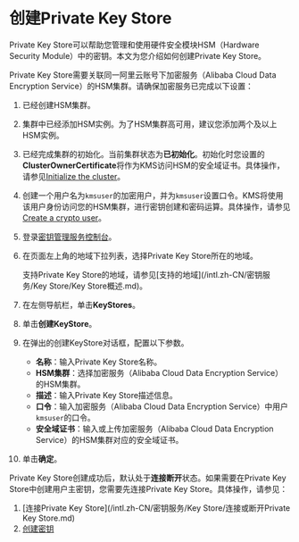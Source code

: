 # 创建Private Key Store

Private Key Store可以帮助您管理和使用硬件安全模块HSM（Hardware Security Module）中的密钥。本文为您介绍如何创建Private Key Store。

Private Key Store需要关联同一阿里云账号下加密服务（Alibaba Cloud Data Encryption Service）的HSM集群。请确保加密服务已完成以下设置：

1.  已经创建HSM集群。
2.  集群中已经添加HSM实例。为了HSM集群高可用，建议您添加两个及以上HSM实例。
3.  已经完成集群的初始化。当前集群状态为**已初始化**。初始化时您设置的**ClusterOwnerCertificate**将作为KMS访问HSM的安全域证书。具体操作，请参见[Initialize the cluster]()。
4.  创建一个用户名为`kmsuser`的加密用户，并为`kmsuser`设置口令。KMS将使用该用户身份访问您的HSM集群，进行密钥创建和密码运算。具体操作，请参见[Create a crypto user]()。

1.  登录[密钥管理服务控制台](https://kms.console.aliyun.com)。

2.  在页面左上角的地域下拉列表，选择Private Key Store所在的地域。

    支持Private Key Store的地域，请参见[支持的地域](/intl.zh-CN/密钥服务/Key Store/Key Store概述.md)。

3.  在左侧导航栏，单击**KeyStores**。

4.  单击**创建KeyStore**。

5.  在弹出的创建KeyStore对话框，配置以下参数。

    -   **名称**：输入Private Key Store名称。
    -   **HSM集群**：选择加密服务（Alibaba Cloud Data Encryption Service）的HSM集群。
    -   **描述**：输入Private Key Store描述信息。
    -   **口令**：输入加密服务（Alibaba Cloud Data Encryption Service）中用户`kmsuser`的口令。
    -   **安全域证书**：输入或上传加密服务（Alibaba Cloud Data Encryption Service）的HSM集群对应的安全域证书。
6.  单击**确定**。


Private Key Store创建成功后，默认处于**连接断开**状态。如果需要在Private Key Store中创建用户主密钥，您需要先连接Private Key Store。具体操作，请参见：

1.  [连接Private Key Store](/intl.zh-CN/密钥服务/Key Store/连接或断开Private Key Store.md)
2.  [创建密钥](/intl.zh-CN/快速入门/管理和使用密钥/创建密钥.md)

